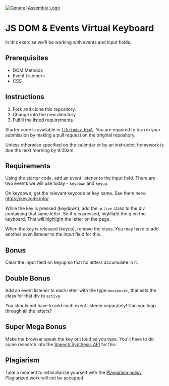 [![General Assembly Logo](https://camo.githubusercontent.com/1a91b05b8f4d44b5bbfb83abac2b0996d8e26c92/687474703a2f2f692e696d6775722e636f6d2f6b6538555354712e706e67)](https://generalassemb.ly/education/web-development-immersive)

# JS DOM & Events Virtual Keyboard

In this exercise we'll be working with events and input fields.

## Prerequisites

- DOM Methods
- Event Listeners
- CSS

## Instructions

1. Fork and clone this repository.
1. Change into the new directory.
1. Fulfill the listed requirements.

Starter code is available in [`lib/index.html`](lib/index.html). You are
required to turn in your submission by making a pull request on the original
repository.

Unless otherwise specified on the calendar or by an instructor, homework is due
the next morning by 9:00am.

## Requirements

Using the starter code, add an event listener to the input field. There are two
events we will use today - `keydown` and `keyup`.

On keydown, get the relevant keycode or key name. See them here:
https://keycode.info/

While the key is pressed (keydown), add the `active` class to the div containing
that same letter. So if q is pressed, highlight the q on the keyboard. This will
highlight the letter on the page.

When the key is released (keyup), remove the class. You may have to add another
even listener to the input field for this.

## Bonus

Clear the input field on keyup so that no letters accumulate in it.

## Double Bonus

Add an event listener to each letter with the type `mouseover`, that sets the
class for that div to `active`.

You should not have to add each event listener separately! Can you loop through
all the letters?

## Super Mega Bonus

Make the browser speak the key out loud as you type. You'll have to do some
research into the
[Speech Synthesis API](https://developer.mozilla.org/en-US/docs/Web/API/SpeechSynthesisUtterance)
for this

## Plagiarism

Take a moment to refamiliarize yourself with the
[Plagiarism policy](https://git.generalassemb.ly/DC-WDI/Administrative/blob/master/plagiarism.md).
Plagiarized work will not be accepted.
